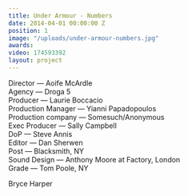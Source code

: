 ```yaml
---
title: Under Armour - Numbers
date: 2014-04-01 00:00:00 Z
position: 1
image: "/uploads/under-armour-numbers.jpg"
awards: 
video: 174593392
layout: project
---
```


Director — Aoife McArdle  
Agency — Droga 5  
Producer — Laurie Boccacio  
Production Manager — Yianni Papadopoulos  
Production company — Somesuch/Anonymous  
Exec Producer — Sally Campbell  
DoP — Steve Annis  
Editor — Dan Sherwen   
Post — Blacksmith, NY  
Sound Design — Anthony Moore at Factory, London  
Grade — Tom Poole, NY

Bryce Harper